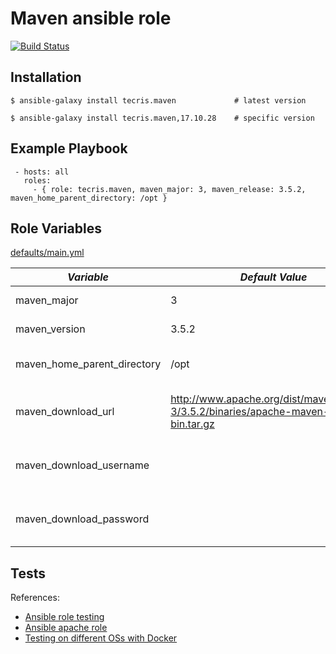 # Maven ansible role


[![Build Status](https://travis-ci.org/tecris/ansible-maven.svg?branch=master)](https://travis-ci.org/tecris/ansible-maven)



Installation
------------

 `$ ansible-galaxy install tecris.maven             # latest version`
 
 `$ ansible-galaxy install tecris.maven,17.10.28    # specific version`

Example Playbook
----------------
```
 - hosts: all
   roles:
     - { role: tecris.maven, maven_major: 3, maven_release: 3.5.2, maven_home_parent_directory: /opt }
```

Role Variables
--------------

[defaults/main.yml](defaults/main.yml)

|*Variable*  | *Default Value* |*Description* |
| --- | --- | --- |
| maven_major | 3 | MAJOR [version](http://semver.org/) |
| maven_version | 3.5.2 | Version number|
| maven_home_parent_directory | /opt | MAVEN_HOME parent directory|
| maven_download_url |http://www.apache.org/dist/maven/maven-3/3.5.2/binaries/apache-maven-3.5.2-bin.tar.gz| If using mirror/proxy (see ansible [get_url](http://docs.ansible.com/ansible/latest/get_url_module.html)) |
|maven_download_username||see ansible [get_url](http://docs.ansible.com/ansible/latest/get_url_module.html) url_username option|
|maven_download_password||see ansible [get_url](http://docs.ansible.com/ansible/latest/get_url_module.html) url_password option|

Tests
-----
References:
 - [Ansible role testing](http://www.jeffgeerling.com/blog/testing-ansible-roles-travis-ci-github)
 - [Ansible apache role](https://github.com/geerlingguy/ansible-role-apache)
 - [Testing on different OSs with Docker](https://www.jeffgeerling.com/blog/2016/how-i-test-ansible-configuration-on-7-different-oses-docker)
